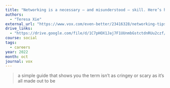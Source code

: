 ```yaml
---
title: "Networking is a necessary — and misunderstood — skill. Here’s how to hone it."
authors:
  - "Teresa Xie"
external_url: "https://www.vox.com/even-better/23416328/networking-tips-job-professional-email-example-scary"
drive_links:
  - "https://drive.google.com/file/d/1C7pHOX1Jaj7F1UUnmbGstctdnRUu2czf/view?usp=drivesdk"
course: social
tags:
  - careers
year: 2022
month: oct
journal: vox
---
```


> a simple guide that shows you the term isn’t as cringey or scary as it’s all made out to be

